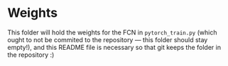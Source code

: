 # Weights

This folder will hold the weights for the FCN in `pytorch_train.py` (which ought to not be commited to the repository — this folder should stay empty!), and this README file is necessary so that git keeps the folder in the repository :)
